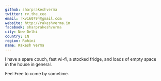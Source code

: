 ```yaml
---
github: sharprakeshverma
twitter: rv_the_ceo
email: rkv160794@gmail.com
website: http://rakeshverma.in
facebook: sharprakeshverma
city: New Delhi
country: IN
region: Rohini
name: Rakesh Verma
---
```


I have a spare couch, fast wi-fi, a stocked fridge, and loads of empty space in the house in general.

Feel Free to come by sometime.
